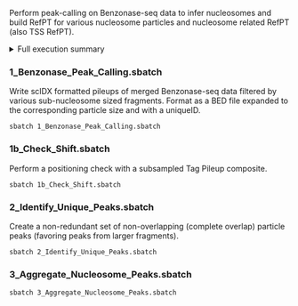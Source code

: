 Perform peak-calling on Benzonase-seq data to infer nucleosomes and build RefPT for various nucleosome particles and nucleosome related RefPT (also TSS RefPT).

<details>
<summary> Full execution summary
</summary>

```
data
  |--RefPT-Krebs
02_Call_Nucleosomes
  |--Merged_Redundant_Nucleosome-Particles.bed
  |--AllParticles
    |--Subtetra.bed
    |--Tetra.bed
    |--Hex.bed
    |--Nucleosome.bed
    |--Supraoct.bed
  |--UniqueParticles
    |--uHex.bed
    |--uTetra.bed
    |--uSubtetra.bed
    |--uSupraoct.bed
    |--Nucleosome_uHex.bed
    |--Nucleosome_uHex_uTetra.bed
    |--Nucleosome_uHex_uTetra_uSubtetra.bed
    |--Merged_Nonredundant_particles.bed
  |--Intersect
    |--Nucleosomes_intersect_redundantHex.bed
    |--Nucleosomes_intersect_redundantTetra.bed
    |--Nucleosomes_intersect_redundantSubtetra.bed
    |--Nucleosomes_intersect_redundantSupraoct.bed
    |--uHex_intersect_redundantTetra.bed
    |--uHex_intersect_redundantSubtetra.bed
    |--uHex_intersect_redundantSupraoct.bed
    |--uTetra_intersect_redundantSubtetra.bed
    |--uTetra_intersect_redundantSupraoct.bed
    |--uSubtetra_intersect_redundantSupraoct.bed
  |--SCIDX
    |--sub.tab
    |--tet.tab
    |--hex.tab
    |--nuc.tab
    |--sup.tab
  |--ShiftCheck
    |--Subtetra_10k.bed
    |--Subtetra_10k_1000bp.bed
    |--Subtetra_10k_1000bp_midpoint.out
    |--Subtetra_10k_1000bp_midpoint_combined.cdt
    |--Tetra_10k.bed
    |--Tetra_10k_1000bp.bed
    |--Tetra_10k_1000bp_midpoint.out
    |--Tetra_1000bp_midpoint_combined.cdt
    |--Hex_10k.bed
    |--Hex_10k_1000bp.bed
    |--Hex_10k_1000bp_midpoint.out
    |--Hex_1000bp_midpoint_combined.cdt
    |--Nucleosome_10k.bed
    |--Nucleosome_10k_1000bp.bed
    |--Nucleosome_10k_1000bp_midpoint.out
    |--Nucleosome_1000bp_midpoint_combined.cdt
    |--Supraoct_10k.bed
    |--Supraoct_10k_1000bp.bed
    |--Supraoct_10k_1000bp_midpoint.out
    |--Supraoct_1000bp_midpoint_combined.cdt
  |--sub
    |--expanded.bed
    |--formatted.tab
    |--genetrack_output.bed
    |--genetrack_s10e20/formatted_s10e20.gff
  |--tet
    |--expanded.bed
    |--formatted.tab
    |--genetrack_output.bed
    |--genetrack_s20e40F5/formatted_s20e40F5.gff
  |--hex
    |--expanded.bed
    |--formatted.tab
    |--genetrack_output.bed
    |--genetrack_s30e60F6/formatted_s30e60F6.gff
  |--nuc
    |--expanded.bed
    |--formatted.tab
    |--genetrack_output.bed
    |--genetrack_s40e80F5/formatted_s40e80F5.gff
  |--sup
    |--expanded.bed
    |--formatted.tab
    |--genetrack_output.bed
    |--genetrack_s50e100F3/formatted_s50e100F3.gff
```

</details>

### 1_Benzonase_Peak_Calling.sbatch
Write scIDX formatted pileups of merged Benzonase-seq data filtered by various sub-nucleosome sized fragments. Format as a BED file expanded to the corresponding particle size and with a uniqueID.
```
sbatch 1_Benzonase_Peak_Calling.sbatch
```

### 1b_Check_Shift.sbatch
Perform a positioning check with a subsampled Tag Pileup composite.
```
sbatch 1b_Check_Shift.sbatch
```

### 2_Identify_Unique_Peaks.sbatch
Create a non-redundant set of non-overlapping (complete overlap) particle peaks (favoring peaks from larger fragments).
```
sbatch 2_Identify_Unique_Peaks.sbatch
```

### 3_Aggregate_Nucleosome_Peaks.sbatch

```
sbatch 3_Aggregate_Nucleosome_Peaks.sbatch
```
